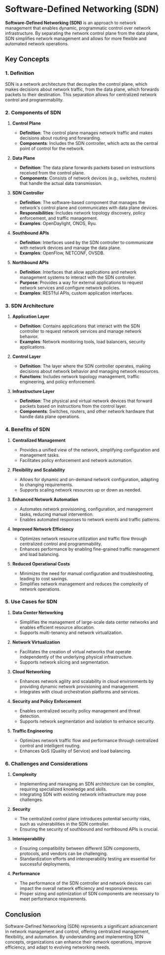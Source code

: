 # Software-Defined Networking (SDN)

**Software-Defined Networking (SDN)** is an approach to network management that enables dynamic, programmatic control over network infrastructure. By separating the network control plane from the data plane, SDN simplifies network management and allows for more flexible and automated network operations.

## Key Concepts

### 1. **Definition**

SDN is a network architecture that decouples the control plane, which makes decisions about network traffic, from the data plane, which forwards packets to their destination. This separation allows for centralized network control and programmability.

### 2. **Components of SDN**

1. **Control Plane**
   - **Definition**: The control plane manages network traffic and makes decisions about routing and forwarding.
   - **Components**: Includes the SDN controller, which acts as the central point of control for the network.

2. **Data Plane**
   - **Definition**: The data plane forwards packets based on instructions received from the control plane.
   - **Components**: Consists of network devices (e.g., switches, routers) that handle the actual data transmission.

3. **SDN Controller**
   - **Definition**: The software-based component that manages the network's control plane and communicates with data plane devices.
   - **Responsibilities**: Includes network topology discovery, policy enforcement, and traffic management.
   - **Examples**: OpenDaylight, ONOS, Ryu.

4. **Southbound APIs**
   - **Definition**: Interfaces used by the SDN controller to communicate with network devices and manage the data plane.
   - **Examples**: OpenFlow, NETCONF, OVSDB.

5. **Northbound APIs**
   - **Definition**: Interfaces that allow applications and network management systems to interact with the SDN controller.
   - **Purpose**: Provides a way for external applications to request network services and configure network policies.
   - **Examples**: RESTful APIs, custom application interfaces.

### 3. **SDN Architecture**

1. **Application Layer**
   - **Definition**: Contains applications that interact with the SDN controller to request network services and manage network behavior.
   - **Examples**: Network monitoring tools, load balancers, security applications.

2. **Control Layer**
   - **Definition**: The layer where the SDN controller operates, making decisions about network behavior and managing network resources.
   - **Functions**: Includes network topology management, traffic engineering, and policy enforcement.

3. **Infrastructure Layer**
   - **Definition**: The physical and virtual network devices that forward packets based on instructions from the control layer.
   - **Components**: Switches, routers, and other network hardware that handle data plane operations.

### 4. **Benefits of SDN**

1. **Centralized Management**
   - Provides a unified view of the network, simplifying configuration and management tasks.
   - Facilitates policy enforcement and network automation.

2. **Flexibility and Scalability**
   - Allows for dynamic and on-demand network configuration, adapting to changing requirements.
   - Supports scaling network resources up or down as needed.

3. **Enhanced Network Automation**
   - Automates network provisioning, configuration, and management tasks, reducing manual intervention.
   - Enables automated responses to network events and traffic patterns.

4. **Improved Network Efficiency**
   - Optimizes network resource utilization and traffic flow through centralized control and programmability.
   - Enhances performance by enabling fine-grained traffic management and load balancing.

5. **Reduced Operational Costs**
   - Minimizes the need for manual configuration and troubleshooting, leading to cost savings.
   - Simplifies network management and reduces the complexity of network operations.

### 5. **Use Cases for SDN**

1. **Data Center Networking**
   - Simplifies the management of large-scale data center networks and enables efficient resource allocation.
   - Supports multi-tenancy and network virtualization.

2. **Network Virtualization**
   - Facilitates the creation of virtual networks that operate independently of the underlying physical infrastructure.
   - Supports network slicing and segmentation.

3. **Cloud Networking**
   - Enhances network agility and scalability in cloud environments by providing dynamic network provisioning and management.
   - Integrates with cloud orchestration platforms and services.

4. **Security and Policy Enforcement**
   - Enables centralized security policy management and threat detection.
   - Supports network segmentation and isolation to enhance security.

5. **Traffic Engineering**
   - Optimizes network traffic flow and performance through centralized control and intelligent routing.
   - Enhances QoS (Quality of Service) and load balancing.

### 6. **Challenges and Considerations**

1. **Complexity**
   - Implementing and managing an SDN architecture can be complex, requiring specialized knowledge and skills.
   - Integrating SDN with existing network infrastructure may pose challenges.

2. **Security**
   - The centralized control plane introduces potential security risks, such as vulnerabilities in the SDN controller.
   - Ensuring the security of southbound and northbound APIs is crucial.

3. **Interoperability**
   - Ensuring compatibility between different SDN components, protocols, and vendors can be challenging.
   - Standardization efforts and interoperability testing are essential for successful deployments.

4. **Performance**
   - The performance of the SDN controller and network devices can impact the overall network efficiency and responsiveness.
   - Proper sizing and optimization of SDN components are necessary to meet performance requirements.

## Conclusion

Software-Defined Networking (SDN) represents a significant advancement in network management and control, offering centralized management, flexibility, and automation. By understanding and implementing SDN concepts, organizations can enhance their network operations, improve efficiency, and adapt to evolving networking needs.
